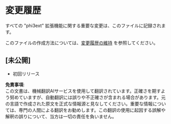 # 変更履歴

すべての "phi3ext" 拡張機能に関する重要な変更は、このファイルに記録されます。

このファイルの作成方法については、[変更履歴の維持](http://keepachangelog.com/) を参照してください。

## [未公開]

- 初回リリース

**免責事項**:  
この文書は、機械翻訳AIサービスを使用して翻訳されています。正確さを期すよう努めていますが、自動翻訳には誤りや不正確さが含まれる場合があります。元の言語で作成された原文を正式な情報源と見なしてください。重要な情報については、専門の人間による翻訳をお勧めします。この翻訳の使用に起因する誤解や解釈の誤りについて、当方は一切の責任を負いません。